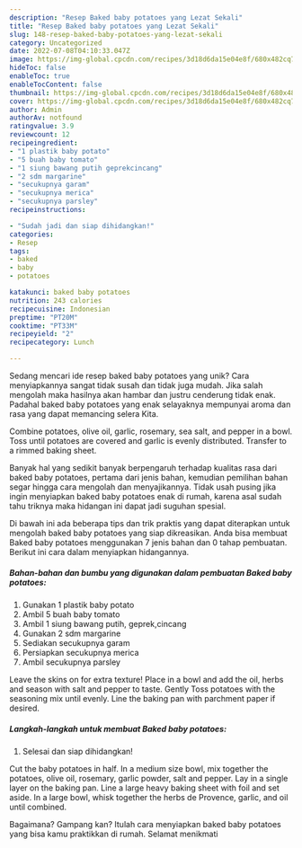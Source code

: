 ```yaml
---
description: "Resep Baked baby potatoes yang Lezat Sekali"
title: "Resep Baked baby potatoes yang Lezat Sekali"
slug: 148-resep-baked-baby-potatoes-yang-lezat-sekali
category: Uncategorized
date: 2022-07-08T04:10:33.047Z
image: https://img-global.cpcdn.com/recipes/3d18d6da15e04e8f/680x482cq70/baked-baby-potatoes-foto-resep-utama.jpg
hideToc: false
enableToc: true
enableTocContent: false
thumbnail: https://img-global.cpcdn.com/recipes/3d18d6da15e04e8f/680x482cq70/baked-baby-potatoes-foto-resep-utama.jpg
cover: https://img-global.cpcdn.com/recipes/3d18d6da15e04e8f/680x482cq70/baked-baby-potatoes-foto-resep-utama.jpg
author: Admin
authorAv: notfound
ratingvalue: 3.9
reviewcount: 12
recipeingredient:
- "1 plastik baby potato"
- "5 buah baby tomato"
- "1 siung bawang putih geprekcincang"
- "2 sdm margarine"
- "secukupnya garam"
- "secukupnya merica"
- "secukupnya parsley"
recipeinstructions:

- "Sudah jadi dan siap dihidangkan!"
categories:
- Resep
tags:
- baked
- baby
- potatoes

katakunci: baked baby potatoes 
nutrition: 243 calories
recipecuisine: Indonesian
preptime: "PT20M"
cooktime: "PT33M"
recipeyield: "2"
recipecategory: Lunch

---
```





Sedang mencari ide resep baked baby potatoes yang unik? Cara menyiapkannya sangat tidak susah dan tidak juga mudah. Jika salah mengolah maka hasilnya akan hambar dan justru cenderung tidak enak. Padahal baked baby potatoes yang enak selayaknya mempunyai aroma dan rasa yang dapat memancing selera Kita.





Combine potatoes, olive oil, garlic, rosemary, sea salt, and pepper in a bowl. Toss until potatoes are covered and garlic is evenly distributed. Transfer to a rimmed baking sheet.

Banyak hal yang sedikit banyak berpengaruh terhadap kualitas rasa dari baked baby potatoes, pertama dari jenis bahan, kemudian pemilihan bahan segar hingga cara mengolah dan menyajikannya. Tidak usah pusing jika ingin menyiapkan baked baby potatoes enak di rumah, karena asal sudah tahu triknya maka hidangan ini dapat jadi suguhan spesial.






Di bawah ini ada beberapa tips dan trik praktis yang dapat diterapkan untuk mengolah baked baby potatoes yang siap dikreasikan. Anda bisa membuat Baked baby potatoes menggunakan 7 jenis bahan dan 0 tahap pembuatan. Berikut ini cara dalam menyiapkan hidangannya.

<!--inarticleads1-->

##### Bahan-bahan dan bumbu yang digunakan dalam pembuatan Baked baby potatoes:

1. Gunakan 1 plastik baby potato
1. Ambil 5 buah baby tomato
1. Ambil 1 siung bawang putih, geprek,cincang
1. Gunakan 2 sdm margarine
1. Sediakan secukupnya garam
1. Persiapkan secukupnya merica
1. Ambil secukupnya parsley


Leave the skins on for extra texture! Place in a bowl and add the oil, herbs and season with salt and pepper to taste. Gently Toss potatoes with the seasoning mix until evenly. Line the baking pan with parchment paper if desired. 

<!--inarticleads2-->

##### Langkah-langkah untuk membuat Baked baby potatoes:


1. Selesai dan siap dihidangkan!

Cut the baby potatoes in half. In a medium size bowl, mix together the potatoes, olive oil, rosemary, garlic powder, salt and pepper. Lay in a single layer on the baking pan. Line a large heavy baking sheet with foil and set aside. In a large bowl, whisk together the herbs de Provence, garlic, and oil until combined. 

Bagaimana? Gampang kan? Itulah cara menyiapkan baked baby potatoes yang bisa kamu praktikkan di rumah. Selamat menikmati
